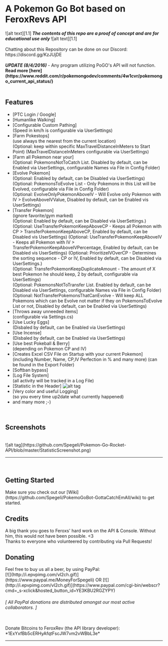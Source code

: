 <!-- define warning icon -->
[1.1]: http://i.imgur.com/M4fJ65n.png (ATTENTION)
[1.2]: http://i.imgur.com/NNcGs1n.png (BTC)
[1.3]: http://i.epvpimg.com/ZTsdb.png (SCREENSHOT)
<!-- title -->
<h1>A Pokemon Go Bot based on FeroxRevs API</h1>
<!-- disclaimer -->
![alt text][1.1]<strong><em> The contents of this repo are a proof of concept and are for educational use only </em></strong>![alt text][1.1]<br />
<br />
Chatting about this Repository can be done on our Discord: https://discord.gg/KzJUjDE <br/>
<br/>
<strong><em>UPDATE (8/4/2016)</em></strong> - Any program utilizing PoGO's API will not function. <strong>Read more [here](https://www.reddit.com/r/pokemongodev/comments/4w1cvr/pokemongo_current_api_status/)</strong><br />
<br />
<h2><a name="features">Features</a></h2>
 
 - [PTC Login / Google]
 - [Humanlike Walking]<br />
 - [Configurable Custom Pathing]<br />
   (Speed in km/h is configurable via UserSettings)
 - [Farm Pokestops]<br />
   (use always the nearest from the current location)<br />
   (Optional: keep within specific MaxTravelDistanceInMeters to Start Point) (MaxTravelDistanceInMeters configurable via UserSettings)
 - [Farm all Pokemon near your]<br />
   (Optional: PokemonsNotToCatch List. Disabled by default, can be Enabled via UserSettings, configurable Names via File in Config Folder)
 - [Evolve Pokemon]<br />
   (Optional: Enabled by default, can be Disabled via UserSettings)<br />
   (Optional: PokemonsToEvolve List - Only Pokemons in this List will be Evolved, configurable via File in Config Folder)<br />
   (Optional: EvolveOnlyPokemonAboveIV - Will Evolve only Pokemon with IV > EvolveAboveIVValue, Disabled by default, can be Enabled vis UserSettings)
 - [Transfer Pokemon]<br />
   (ignore favorite/gym marked)<br />
   (Optional: Enabled by default, can be Disabled via UserSettings.)<br />
   (Optional: UseTransferPokemonKeepAboveCP - Keeps all Pokemon with CP > TransferPokemonKeepAboveCP, Enabled by default, can be Disabled vis UserSettings)
   (Optional: UseTransferPokemonKeepAboveIV - Keeps all Pokemon with IV > TransferPokemonKeepAboveIVPercentage, Enabled by default, can be Disabled vis UserSettings)
   (Optional: PrioritizeIVOverCP - Determines the sorting sequence - CP or IV, Enabled by default, can be Disabled via UserSettings.)<br />
   (Optional: TransferPokemonKeepDuplicateAmount - The amount of X best Pokemon he should keep, 2 by default, configurable via UserSettings)<br />
   (Optional: PokemonsNotToTransfer List. Enabled by default, can be Disabled via UserSettings, configurable Names via File in Config Folder)
   (Optional: NotTransferPokemonsThatCanEvolve - Will keep ALL Pokemons which can be Evolve not matter if they on PokemonsToEvolve List or not, Disabled by default, can be Enabled via UserSettings)
 - [Throws away unneeded items]<br />
   (configurable via Settings.cs)
 - [Use Lucky Eggs]<br />
   (Disbaled by default, can be Enabled via UserSettings)
 - [Use Incense]<br />
   (Disbaled by default, can be Enabled via UserSettings)
 - [Use best Pokeball & Berry]<br />
   (depending on Pokemon CP and IV)
 - [Creates Excel CSV File on Startup with your current Pokemon]<br />
   (including Number, Name, CP,IV Perfection in % and many more) (can be found in the Export Folder)
 - [Softban bypass]
 - [Log File System]<br />
   (all activity will be tracked in a Log File)
 - [Statistic in the Header] ![alt tag](https://github.com/Spegeli/Pokemon-Go-Rocket-API/blob/master/StatisticScreenshot.png)
 - [Very color and useful Logging]<br />
   (so you every time up2date what currently happened)
 - and many more ;-)
<br/>

<h2><a name="screenshots">Screenshots</a></h2><br/>
 ![alt tag](https://github.com/Spegeli/Pokemon-Go-Rocket-API/blob/master/StatisticScreenshot.png)
<hr/>
<br/>

<h2><a name="getting-started">Getting Started</a></h2>
Make sure you check out our [Wiki](https://github.com/Spegeli/PokemoGoBot-GottaCatchEmAll/wiki) to get started.
<br/>

<h2><a name="credits">Credits</a></h2>
A big thank you goes to Feroxs' hard work on the API & Console. Without him, this would not have been possible. <3
<br/>
Thanks to everyone who volunteered by contributing via Pull Requests!

<h2><a name="donating">Donating</a></h2>
<a name="paypal">Feel free to buy us all a beer, by using PayPal:</a><br/>
[![](http://i.epvpimg.com/vI2ch.gif)](https://www.paypal.me/MoneyForSpegeli) OR 
[![](http://i.epvpimg.com/vI2ch.gif)](https://www.paypal.com/cgi-bin/webscr?cmd=_s-xclick&hosted_button_id=YE3KBU2RGZYPY) <br/>

<h6><em>[ All PayPal donations are distributed amongst our most active collaborators. ]</em></h6><br/>
<a name="btc">Donate Bitcoins to FeroxRev (the API library developer): *1ExYxfBb5cERHyAfqtFscJW7vm2vWBbL3e*</a><br/>

<hr/>